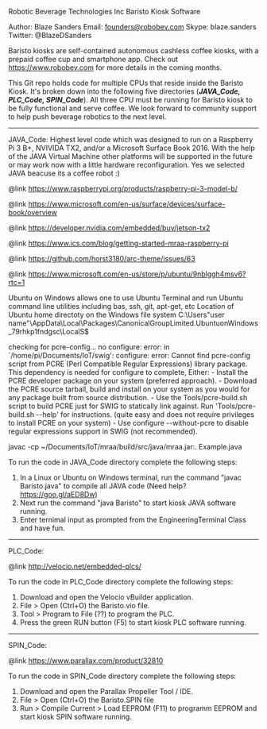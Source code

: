 Robotic Beverage Technologies Inc Baristo Kiosk Software 

Author: Blaze Sanders Email: founders@robobev.com Skype: blaze.sanders Twitter: @BlazeDSanders

Baristo kiosks are self-contained autonomous cashless coffee kiosks, with a prepaid coffee  cup and smartphone app. Check out https://www.robobev.com for more details in the coming months.

This Git repo holds code for multiple CPUs that reside inside the Baristo Kiosk. It's broken down into the following five directories (***JAVA_Code, PLC_Code, SPIN_Code***). All three CPU must be running for Baristo kiosk to be fully functional and serve coffee. We look forward to community support to help push beverage robotics to the next level.

***

JAVA_Code: Highest level code which was designed to run on a Raspberry Pi 3 B+, NVIVIDA TX2, and/or a Microsoft Surface Book 2016. With the help of the JAVA Virtual Machine other platforms will be supported in the future or may work now with a little hardware reconfiguration. Yes we selected JAVA beacuse its a coffee robot :)

@link https://www.raspberrypi.org/products/raspberry-pi-3-model-b/

@link https://www.microsoft.com/en-us/surface/devices/surface-book/overview 

@link https://developer.nvidia.com/embedded/buy/jetson-tx2

@link https://www.ics.com/blog/getting-started-mraa-raspberry-pi

@link https://github.com/horst3180/arc-theme/issues/63

@link https://www.microsoft.com/en-us/store/p/ubuntu/9nblggh4msv6?rtc=1

Ubuntu on Windows allows one to use Ubuntu Terminal and run Ubuntu command line utilities including bas, ssh, git, apt-get, etc
Location of Ubuntu home directoty on the Windows file system
C:\Users\"user name"\AppData\Local\Packages\CanonicalGroupLimited.UbuntuonWindows_79rhkp1fndgsc\LocalS$

checking for pcre-config... no
configure: error: in `/home/pi/Documents/IoT/swig':
configure: error: 
        Cannot find pcre-config script from PCRE (Perl Compatible Regular Expressions)
        library package. This dependency is needed for configure to complete,
        Either:
        - Install the PCRE developer package on your system (preferred approach).
        - Download the PCRE source tarball, build and install on your system
          as you would for any package built from source distribution.
        - Use the Tools/pcre-build.sh script to build PCRE just for SWIG to statically
          link against. Run 'Tools/pcre-build.sh --help' for instructions.
          (quite easy and does not require privileges to install PCRE on your system)
        - Use configure --without-pcre to disable regular expressions support in SWIG
          (not recommended).

javac -cp ~/Documents/IoT/mraa/build/src/java/mraa.jar:. Example.java


To run the code in JAVA_Code directory complete the following steps:
1. In a Linux or Ubuntu on Windows terminal, run the command "javac Baristo.java" to compile all JAVA code (Need help? https://goo.gl/aED8Dw)
2. Next run the command "java Baristo" to start kiosk JAVA software running.  
3. Enter ternimal input as prompted from the EngineeringTerminal Class and have fun.

***

PLC_Code: 

@link  http://velocio.net/embedded-plcs/

To run the code in PLC_Code directory complete the following steps:
1. Download and open the Velocio vBuilder application.
2. File > Open (Ctrl+O) the Baristo.vio file.
3. Tool > Program to File (??) to program the PLC.
4. Press the green RUN button (F5) to start kiosk PLC software running.

***

SPIN_Code: 

@link https://www.parallax.com/product/32810

To run the code in SPIN_Code directory complete the following steps:
1. Download and open the Parallax Propeller Tool / IDE.
2. File > Open (Ctrl+O) the Baristo.SPIN file
3. Run > Compile Current > Load EEPROM (F11) to programm EEPROM and start kiosk SPIN software running. 
